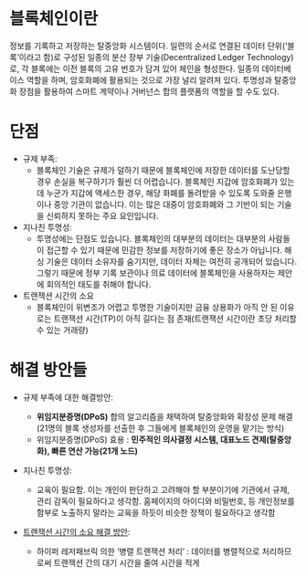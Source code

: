 # 블록체인이란
정보를 기록하고 저장하는 탈중앙화 시스템이다. 일련의 순서로 연결된 데이터 단위(‘블록’이라고 함)로 구성된 일종의 분산 장부 기술(Decentralized Ledger Technology)로, 각 블록에는 이전 블록의 고유 번호가 담겨 있어 체인을 형성한다. 일종의 데이터베이스 역할을 하며, 암호화폐에 활용되는 것으로 가장 널리 알려져 있다. 투명성과 탈중앙화 장점을 활용하여 스마트 계약이나 거버넌스 합의 플랫폼의 역할을 할 수도 있다.

# 단점
* 규제 부족:
  * 블록체인 기술은 규제가 덜하기 때문에 블록체인에 저장한 데이터를 도난당할 경우 손실을 복구하기가 훨씬 더 어렵습니다. 블록체인 지갑에 암호화폐가 있는데 누군가 지갑에 액세스한 경우, 해당 화폐를 돌려받을 수 있도록 도와줄 은행이나 중앙 기관이 없습니다. 이는 많은 대중이 암호화폐와 그 기반이 되는 기술을 신뢰하지 못하는 주요 요인입니다.
* 지나친 투명성:
  * 투명성에는 단점도 있습니다. 블록체인의 대부분의 데이터는 대부분의 사람들이 접근할 수 있기 때문에 민감한 정보를 저장하기에 좋은 장소가 아닙니다. 해싱 기술은 데이터 소유자를 숨기지만, 데이터 자체는 여전히 공개되어 있습니다. 그렇기 때문에 정부 기록 보관이나 의료 데이터에 블록체인을 사용하자는 제안에 회의적인 태도를 취해야 합니다.
* 트랜잭션 시간의 소요
  * 블록체인이 위변조가 어렵고 투명한 기술이지만 금융 상용화가 아직 안 된 이유로는 트랜잭션 시간(TP)이 아직 길다는 점 존재(트랜잭션 시간이란 초당 처리할 수 있는 거래량)

# 해결 방안들
* 규제 부족에 대한 해결방안:
  * **위임지분증명(DPoS)** 합의 알고리즘을 채택하여 탈중앙화와 확장성 문제 해결 (21명의 블록 생성자를 선출한 후 그들에게 블록체인의 운영을 맡기는 방식)
  * 위임지분증명(DPoS) 효용 : **민주적인 의사결정 시스템, 대표노드 견제(탈중앙화), 빠른 연산 가능(21개 노드)**

* 지나친 투명성:
  * 교육이 필요함. 이는 개인이 판단하고 고려해야 할 부분이기에 기관에서 규제, 관리 감독이 필요하다고 생각함. 홈페이지의 아이디와 비밀번호, 등 개인정보를 함부로 노출하지 말라는 교육을 하듯이 비슷한 정책이 필요하다고 생각함

* [트랜잭션 시간의 소요 해결 방안](https://www.apple-economy.com/news/articleView.html?idxno=72271):
  * 하이퍼 레저패브릭 의한 ‘병렬 트랜잭션 처리’ : 데이터를 병렬적으로 처리하므로써 트랜잭션 간의 대기 시간을 줄여 시간을 적게 
